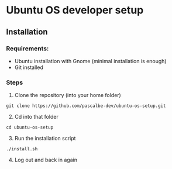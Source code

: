 # Ubuntu OS developer setup

## Installation

### Requirements:

- Ubuntu installation with Gnome (minimal installation is enough)
- Git installed

### Steps

1. Clone the repository (into your home folder)

`git clone https://github.com/pascalbe-dev/ubuntu-os-setup.git`

2. Cd into that folder

`cd ubuntu-os-setup`

3. Run the installation script

`./install.sh`

4. Log out and back in again
